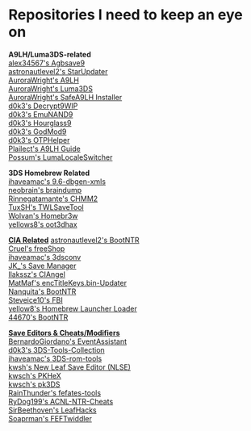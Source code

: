 # Repositories I need to keep an eye on

<b>A9LH/Luma3DS-related</b><br>
[alex34567's Agbsave9](https://github.com/alex34567/Agbsave9)<br>
[astronautlevel2's StarUpdater](https://github.com/astronautlevel2/StarUpdater/releases)<br>
[AuroraWright's A9LH](https://github.com/AuroraWright/arm9loaderhax)<br>
[AuroraWright's Luma3DS](https://github.com/AuroraWright/Luma3DS)<br>
[AuroraWright's SafeA9LH Installer](https://github.com/AuroraWright/SafeA9LHInstaller)<br>
[d0k3's Decrypt9WIP](https://github.com/d0k3/Decrypt9WIP)<br>
[d0k3's EmuNAND9](https://github.com/d0k3/EmuNAND9)<br>
[d0k3's Hourglass9](https://github.com/d0k3/Hourglass9)<br>
[d0k3's GodMod9](https://github.com/d0k3/GodMode9)<br>
[d0k3's OTPHelper](https://github.com/d0k3/OTPHelper)<br>
[Plailect's A9LH Guide](https://github.com/Plailect/Guide/wiki)<br>
[Possum's LumaLocaleSwitcher](https://github.com/Possum/LumaLocaleSwitcher)<br>

<b>3DS Homebrew Related</b><br>
[ihaveamac's 9.6-dbgen-xmls](https://github.com/ihaveamac/9.6-dbgen-xmls)<br>
[neobrain's braindump](https://github.com/neobrain/braindump)<br>
[Rinnegatamante's CHMM2](https://github.com/Rinnegatamante/CHMM2)<br>
[TuxSH's TWLSaveTool](https://github.com/TuxSH/TWLSaveTool)<br>
[Wolvan's Homebr3w](https://github.com/Wolvan/Homebr3w)<br>
[yellows8's oot3dhax](https://github.com/yellows8/oot3dhax)<br>

<b><u>CIA Related</b></u>
[astronautlevel2's BootNTR](https://github.com/astronautlevel2/BootNTR/releases)<br>
[Cruel's freeShop](https://github.com/Cruel/freeShop/releases)<br>
[ihaveamac's 3dsconv](https://github.com/ihaveamac/3dsconv)<br>
[JK_'s Save Manager](https://github.com/J-D-K/JKSM/releases)<br>
[llakssz's CIAngel](https://github.com/llakssz/CIAngel)<br>
[MatMaf's encTitleKeys.bin-Updater](https://github.com/MatMaf/encTitleKeys.bin-Updater/releases/)<br>
[Nanquita's BootNTR](https://github.com/Nanquitas/BootNTR/tree/my_version)<br>
[Steveice10's FBI](https://github.com/Steveice10/FBI/releases)<br>
[yellow8's Homebrew Launcher Loader](https://github.com/yellows8/hblauncher_loader/releases)<br>
[44670's BootNTR](https://github.com/44670/BootNTR/releases)<br>

<b><u>Save Editors & Cheats/Modifiers</b></u><br>
[BernardoGiordano's EventAssistant](https://github.com/BernardoGiordano/EventAssistant)<br>
[d0k3's 3DS-Tools-Collection](https://github.com/d0k3/3DS-Tools-Collection)<br>
[ihaveamac's 3DS-rom-tools](https://github.com/ihaveamac/3DS-rom-tools)<br>
[kwsh's New Leaf Save Editor (NLSE)](https://github.com/kwsch/NLSE)<br>
[kwsch's PKHeX](https://github.com/kwsch/PKHeX)<br>
[kwsch's pk3DS](https://github.com/kwsch/pk3DS)<br>
[RainThunder's fefates-tools](https://github.com/RainThunder/fefates-tools)<br>
[RyDog199's ACNL-NTR-Cheats](https://github.com/RyDog199/ACNL-NTR-Cheats)<br>
[SirBeethoven's LeafHacks](https://github.com/SirBeethoven/LeafHacks)<br>
[Soaprman's FEFTwiddler](https://github.com/Soaprman/FEFTwiddler)<br>
